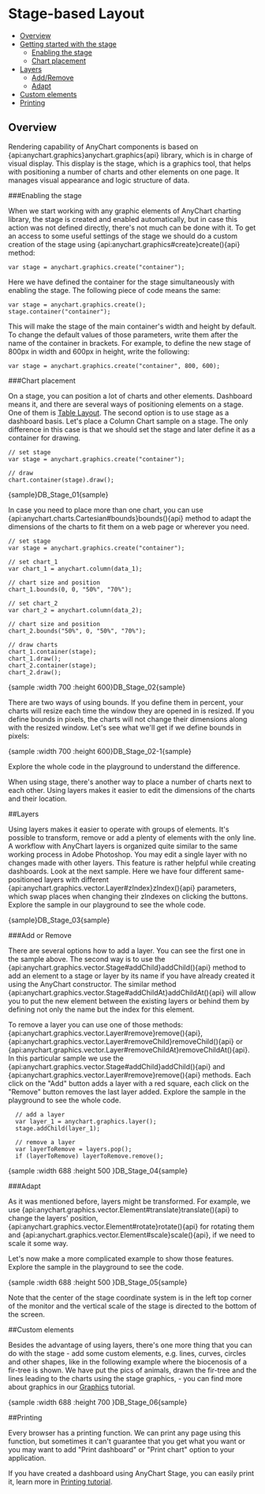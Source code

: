 # Stage-based Layout

* [Overview](#overview)
* [Getting started with the stage](#getting_started_with_the_stage)
  * [Enabling the stage](#enabling_the_stage)
  * [Chart placement](#chart_placement)
* [Layers](#layers)
  * [Add/Remove](#add_or_remove)
  * [Adapt](#adapt)
* [Custom elements](#custom_elements)
* [Printing](#printing)
  
## Overview

Rendering capability of AnyChart components is based on {api:anychart.graphics}anychart.graphics{api} library, which is in charge of visual display. This display is the stage, which is a graphics tool, that helps with positioning a number of charts and other elements on one page. It manages visual appearance and logic structure of data.

###Enabling the stage

When we start working with any graphic elements of AnyChart charting library, the stage is created and enabled automatically, but in case this action was not defined directly, there's not much can be done with it.
To get an access to some useful settings of the stage we should do a custom creation of the stage using {api:anychart.graphics#create}create(){api} method:

```
var stage = anychart.graphics.create("container");
```

Here we have defined the container for the stage simultaneously with enabling the stage. The following piece of code means the same:

```
var stage = anychart.graphics.create();
stage.container("container");
```

This will make the stage of the main container's width and height by default. To change the default values of those parameters, write them after the name of the container in brackets. 
For example, to define the new stage of 800px in width and 600px in height, write the following:

```
var stage = anychart.graphics.create("container", 800, 600);
```

###Chart placement

On a stage, you can position a lot of charts and other elements. Dashboard means it, and there are several ways of positioning elements on a stage. 
One of them is [Table Layout](Table_Layout). The second option is to use stage as a dashboard basis.
Let's place a Column Chart sample on a stage. The only difference in this case is that we should set the stage and later define it as a container for drawing.

```
// set stage
var stage = anychart.graphics.create("container");
	
// draw
chart.container(stage).draw();
```
{sample}DB\_Stage\_01{sample}

In case you need to place more than one chart, you can use {api:anychart.charts.Cartesian#bounds}bounds(){api} method to adapt the dimensions of the charts to fit them on a web page or wherever you need.

```
// set stage
var stage = anychart.graphics.create("container");
	
// set chart_1
var chart_1 = anychart.column(data_1);
	
// chart size and position
chart_1.bounds(0, 0, "50%", "70%");
	
// set chart_2
var chart_2 = anychart.column(data_2);
	
// chart size and position
chart_2.bounds("50%", 0, "50%", "70%");
  
// draw charts
chart_1.container(stage);
chart_1.draw();
chart_2.container(stage);
chart_2.draw();
```

{sample :width 700 :height 600}DB\_Stage\_02{sample}

There are two ways of using bounds. If you define them in percent, your charts will resize each time the window they are opened in is resized. If you define bounds in pixels, the charts will not change their dimensions along with the resized window. Let's see what we'll get if we define bounds in pixels:

{sample :width 700 :height 600}DB\_Stage\_02-1{sample}

Explore the whole code in the playground to understand the difference.
  
  
When using stage, there's another way to place a number of charts next to each other. Using layers makes it easier to edit the dimensions of the charts and their location.

##Layers

Using layers makes it easier to operate with groups of elements. It's possible to transform, remove or add a plenty of elements with the only line. 
A workflow with AnyChart layers is organized quite similar to the same working process in Adobe Photoshop. You may edit a single layer with no changes made with other layers. 
This feature is rather helpful while creating dashboards.
Look at the next sample. Here we have four different same-positioned layers with different {api:anychart.graphics.vector.Layer#zIndex}zIndex(){api} parameters, which swap places when changing their zIndexes on clicking the buttons. 
Explore the sample in our playground to see the whole code.

{sample}DB\_Stage\_03{sample}

###Add or Remove

There are several options how to add a layer. You can see the first one in the sample above. The second way is to use the {api:anychart.graphics.vector.Stage#addChild}addChild(){api} method to add an element to a stage or layer by its name if you have already created it using the AnyChart constructor. The similar method {api:anychart.graphics.vector.Stage#addChildAt}addChildAt(){api} 
will allow you to put the new element between the existing layers or behind them by defining not only the name but the index for this element.
  
  
To remove a layer you can use one of those methods: {api:anychart.graphics.vector.Layer#remove}remove(){api}, {api:anychart.graphics.vector.Layer#removeChild}removeChild(){api} or {api:anychart.graphics.vector.Layer#removeChildAt}removeChildAt(){api}.
In this particular sample we use the {api:anychart.graphics.vector.Stage#addChild}addChild(){api} and {api:anychart.graphics.vector.Layer#remove}remove(){api} methods. 
Each click on the "Add" button adds a layer with a red square, each click on the "Remove" button removes the last layer added. Explore the sample in the playground to see the whole code.

```
  // add a layer
  var layer_1 = anychart.graphics.layer();
  stage.addChild(layer_1); 
	
  // remove a layer
  var layerToRemove = layers.pop();
  if (layerToRemove) layerToRemove.remove();
```
{sample :width 688 :height 500 }DB\_Stage\_04{sample}

###Adapt

As it was mentioned before, layers might be transformed. For example, we use {api:anychart.graphics.vector.Element#translate}translate(){api}  to change the layers' position, {api:anychart.graphics.vector.Element#rotate}rotate(){api} for rotating them and {api:anychart.graphics.vector.Element#scale}scale(){api}, if we need to scale it some way.
  
Let's now make a more complicated example to show those features. Explore the sample in the playground to see the code.
 
{sample :width 688 :height 500 }DB\_Stage\_05{sample}

Note that the center of the stage coordinate system is in the left top corner of the monitor and the vertical scale of the stage is directed to the bottom of the screen.

##Custom elements

Besides the advantage of using layers, there's one more thing that you can do with the stage - add some custom elements, e.g. lines, curves, circles and other shapes, like in the following example where the biocenosis of a fir-tree is shown. We have put the pics of animals, drawn the fir-tree and the lines leading to the charts using the stage graphics, - you can find more about graphics in our [Graphics](../Graphics/Basics) tutorial.

{sample :width 688 :height 700 }DB\_Stage\_06{sample}

##Printing

Every browser has a printing function. We can print any page using this function, but sometimes it can't guarantee that you get what you want or you may want to add "Print dashboard" or "Print chart" option to your application.

If you have created a dashboard using AnyChart Stage, you can easily print it, learn more in [Printing tutorial](../Common_Settings/Printing#stage_printing).

